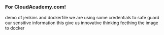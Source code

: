 ### For CloudAcademy.com!
demo of jenkins and dockerfile
we are using some credentials to safe guard our sensitive information
this give us innovative thinking
fecthing the image to docker
